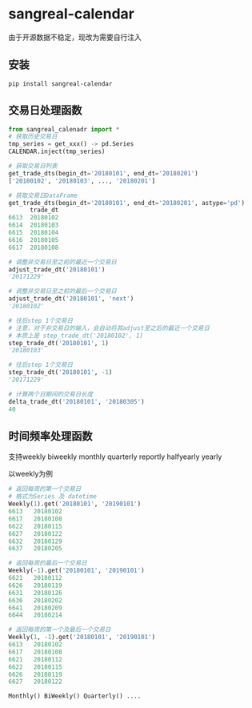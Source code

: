# sangreal-calendar
由于开源数据不稳定，现改为需要自行注入

## 安装

```pip install sangreal-calendar```

## 交易日处理函数

```python
from sangreal_calenadr import *
# 获取历史交易日
tmp_series = get_xxx() -> pd.Series
CALENDAR.inject(tmp_series)

# 获取交易日列表
get_trade_dts(begin_dt='20180101', end_dt='20180201')
['20180102', '20180103', ..., '20180201']
```

```python
# 获取交易日DataFrame
get_trade_dts(begin_dt='20180101', end_dt='20180201', astype='pd')
      trade_dt
6613  20180102
6614  20180103
6615  20180104
6616  20180105
6617  20180108
```

```python
# 调整非交易日至之前的最近一个交易日
adjust_trade_dt('20180101')
'20171229'
```

```python
# 调整非交易日至之前的最后一个交易日
adjust_trade_dt('20180101', 'next')
'20180102'
```

```python
# 往后step 1个交易日
# 注意，对于非交易日的输入，会自动将其adjust至之后的最近一个交易日
# 本质上是 step_trade_dt('20180102', 1)
step_trade_dt('20180101', 1)
'20180103'
```

```python
# 往后step 1个交易日
step_trade_dt('20180101', -1)
'20171229'
```

```python
# 计算两个日期间的交易日长度
delta_trade_dt('20180101', '20180305')
40
```

## 时间频率处理函数

支持weekly biweekly monthly quarterly reportly halfyearly yearly

以weekly为例

```python
# 返回每周的第一个交易日
# 格式为Series 及 datetime
Weekly(1).get('20180101', '20190101')
6613   20180102
6617   20180108
6622   20180115
6627   20180122
6632   20180129
6637   20180205

# 返回每周的最后一个交易日
Weekly(-1).get('20180101', '20190101')
6621   20180112
6626   20180119
6631   20180126
6636   20180202
6641   20180209
6644   20180214

# 返回每周的第一个及最后一个交易日
Weekly(1, -1).get('20180101', '20190101')
6613   20180102
6617   20180108
6621   20180112
6622   20180115
6626   20180119
6627   20180122

Monthly() BiWeekly() Quarterly() ....
```








